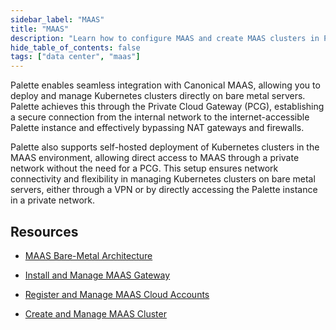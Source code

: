```yaml
---
sidebar_label: "MAAS"
title: "MAAS"
description: "Learn how to configure MAAS and create MAAS clusters in Palette"
hide_table_of_contents: false
tags: ["data center", "maas"]
---
```


Palette enables seamless integration with Canonical MAAS, allowing you to deploy and manage Kubernetes clusters directly on bare metal servers. Palette achieves this through the Private Cloud Gateway (PCG), establishing a secure connection from the internal network to the internet-accessible Palette instance and effectively bypassing NAT gateways and firewalls.


Palette also supports self-hosted deployment of Kubernetes clusters in the MAAS environment, allowing direct access to MAAS through a private network without the need for a PCG. This setup ensures network connectivity and flexibility in managing Kubernetes clusters on bare metal servers, either through a VPN or by directly accessing the Palette instance in a private network.

## Resources

- [MAAS Bare-Metal Architecture](/clusters/data-center/maas/architecture)


- [Install and Manage MAAS Gateway](/clusters/data-center/maas/install-manage-maas-pcg)


- [Register and Manage MAAS Cloud Accounts](/clusters/data-center/maas/register-manage-maas-cloud-accounts)


- [Create and Manage MAAS Cluster](/clusters/data-center/maas/create-manage-maas-clusters)

